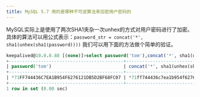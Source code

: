 ```yaml
---
title: MySQL 5.7 用的是哪种不可逆算法来加密用户密码的
---
```


MySQL实际上是使用了两次SHA1夹杂一次unhex的方式对用户密码进行了加密。具体的算法可以用公式表示：`password_str = concat('*', sha1(unhex(sha1(password))))` 我们可以用下面的方法做个简单的验证。

```sql
keepalived@10.0.0.88 [(none)]>select password('tom'),concat('*', sha1(unhex(sha1('tom'))));
+-------------------------------------------+-------------------------------------------+
| password('tom')                           | concat('*', sha1(unhex(sha1('tom'))))     |
+-------------------------------------------+-------------------------------------------+
| *71FF744436C7EA1B954F6276121DB5D2BF68FC07 | *71ff744436c7ea1b954f6276121db5d2bf68fc07 |
+-------------------------------------------+-------------------------------------------+
1 row in set (0.00 sec)
```


